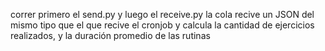 correr primero el send.py y luego el receive.py
la cola recive un JSON del mismo tipo que el que recive el cronjob y calcula la cantidad de ejercicios realizados, y la duración promedio de las rutinas
